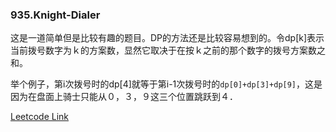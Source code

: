 ### 935.Knight-Dialer

这是一道简单但是比较有趣的题目。DP的方法还是比较容易想到的。令dp[k]表示当前拨号数字为ｋ的方案数，显然它取决于在按ｋ之前的那个数字的拨号方案数之和。

举个例子，第i次拨号时的dp[4]就等于第i-1次拨号时的```dp[0]+dp[3]+dp[9]```，这是因为在盘面上骑士只能从０，３，９这三个位置跳跃到４．


[Leetcode Link](https://leetcode.com/problems/knight-dialer)
